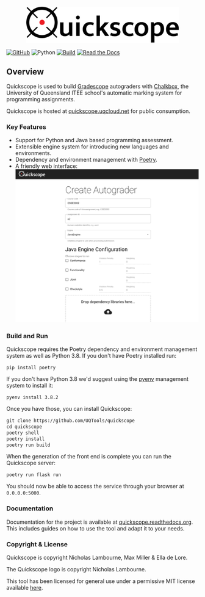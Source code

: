 <p align="center"><img src="docs/_static/images/logo/light_landscape.png" width="400px"/></p>

[![GitHub](https://img.shields.io/github/license/uqtools/quickscope)](https://github.com/UQTools/quickscope/blob/master/LICENSE)
![Python](https://badgen.net/badge/Python/3.8/blue)
[![Build](https://github.com/UQTools/quickscope/workflows/CI/badge.svg)](https://github.com/UQTools/quickscope/actions)
[![Read the Docs](https://img.shields.io/readthedocs/quickscope)](https://quickscope.readthedocs.io/)

## Overview
Quickscope is used to build [Gradescope](https://www.gradescope.com/) autograders with 
[Chalkbox](https://github.com/uqtools/chalkbox), the University of Queensland ITEE school's
automatic marking system for programming assignments. 

Quickscope is hosted at [quickscope.uqcloud.net](https://quickscope.uqcloud.net) for 
public consumption.

### Key Features
- Support for Python and Java based programming assessment.
- Extensible engine system for introducing new languages and environments.
- Dependency and environment management with [Poetry](https://python-poetry.org/).
- A friendly web interface:
![Interface](./docs/_static/images/quickscope_interface.png)

### Build and Run
Quickscope requires the Poetry dependency and environment management system as well as Python 3.8.
If you don't have Poetry installed run:
```
pip install poetry
```
If you don't have Python 3.8 we'd suggest using the [pyenv](https://github.com/pyenv/pyenv) management 
system to install it:
```
pyenv install 3.8.2
```
Once you have those, you can install Quickscope:
```
git clone https://github.com/UQTools/quickscope
cd quickscope
poetry shell
poetry install
poetry run build
```
When the generation of the front end is complete you can run the Quickscope server:
```
poetry run flask run
```
You should now be able to access the service through your browser at `0.0.0.0:5000`.

### Documentation
Documentation for the project is available at [quickscope.readthedocs.org](https://quickscope.readthedocs.org). 
This includes guides on how to use the tool and adapt it to your needs.

### Copyright & License
Quickscope is copyright Nicholas Lambourne, Max Miller & Ella de Lore.

The Quickscope logo is copyright Nicholas Lambourne.

This tool has been licensed for general use under a permissive MIT license 
available [here](./LICENSE).

